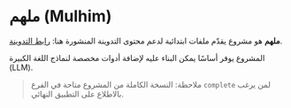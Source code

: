 # ملهم (Mulhim)

**ملهم** هو مشروع يقدّم ملفات ابتدائية لدعم محتوى التدوينة المنشورة هنا: [رابط التدوينة](https://dwnote.com/ahmad/1).

المشروع يوفر أساسًا يمكن البناء عليه لإضافة أدوات مخصصة لنماذج اللغة الكبيرة (LLM).

> ملاحظة: النسخة الكاملة من المشروع متاحة في الفرع `complete` لمن يرغب بالاطلاع على التطبيق النهائي.
